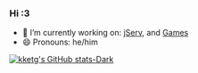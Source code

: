 ### Hi :3


- 🔭 I’m currently working on: [jServ](https://github.com/Codealchemi/jServ), and [Games](https://codealchemi.com/games.html)
- 😄 Pronouns: he/him

[![kketg's GitHub stats-Dark](https://github-readme-stats.vercel.app/api?username=kketg&show_icons=true&include_all_commits=false&rank_icon=github&theme=dark#gh-dark-mode-only)](https://github.com/anuraghazra/github-readme-stats#gh-dark-mode-only)
